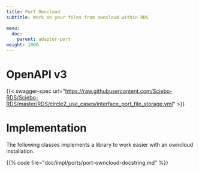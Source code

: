 ```yaml
---
title: Port Owncloud
subtitle: Work on your files from owncloud within RDS

menu:
  doc:
    parent: adapter-port
weight: 1000
---
```


# OpenAPI v3

{{< swagger-spec url="https://raw.githubusercontent.com/Sciebo-RDS/Sciebo-RDS/master/RDS/circle2_use_cases/interface_port_file_storage.yml"  >}}

# Implementation

The following classes implements a library to work easier with an owncloud installation.

{{% code file="doc/impl/ports/port-owncloud-docstring.md" %}}
